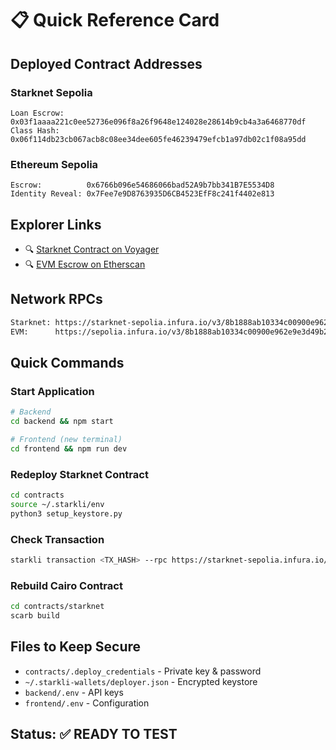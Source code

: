 # 📋 Quick Reference Card

## Deployed Contract Addresses

### Starknet Sepolia
```
Loan Escrow: 0x03f1aaaa221c0ee52736e096f8a26f9648e124028e28614b9cb4a3a6468770df
Class Hash:  0x06f114db23cb067acb8c08ee34dee605fe46239479efcb1a97db02c1f08a95dd
```

### Ethereum Sepolia
```
Escrow:          0x6766b096e54686066bad52A9b7bb341B7E5534D8
Identity Reveal: 0x7Fee7e9D8763935D6CB4523EfF8c241f4402e813
```

## Explorer Links
- 🔍 [Starknet Contract on Voyager](https://sepolia.voyager.online/contract/0x03f1aaaa221c0ee52736e096f8a26f9648e124028e28614b9cb4a3a6468770df)
- 🔍 [EVM Escrow on Etherscan](https://sepolia.etherscan.io/address/0x6766b096e54686066bad52A9b7bb341B7E5534D8)

## Network RPCs
```bash
Starknet: https://starknet-sepolia.infura.io/v3/8b1888ab10334c00900e962e9e3d49b2
EVM:      https://sepolia.infura.io/v3/8b1888ab10334c00900e962e9e3d49b2
```

## Quick Commands

### Start Application
```bash
# Backend
cd backend && npm start

# Frontend (new terminal)
cd frontend && npm run dev
```

### Redeploy Starknet Contract
```bash
cd contracts
source ~/.starkli/env
python3 setup_keystore.py
```

### Check Transaction
```bash
starkli transaction <TX_HASH> --rpc https://starknet-sepolia.infura.io/v3/8b1888ab10334c00900e962e9e3d49b2
```

### Rebuild Cairo Contract
```bash
cd contracts/starknet
scarb build
```

## Files to Keep Secure
- `contracts/.deploy_credentials` - Private key & password
- `~/.starkli-wallets/deployer.json` - Encrypted keystore
- `backend/.env` - API keys
- `frontend/.env` - Configuration

## Status: ✅ READY TO TEST
